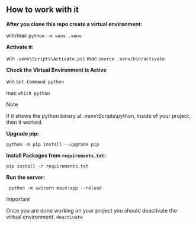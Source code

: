 ## How to work with it

**After you clone this repo create a virtual environment:**

win/mac
`python -m venv .venv`

**Activate it:**

win
`.venv\Scripts\Activate.ps1`
mac
`source .venv/bin/activate`

**Check the Virtual Environment is Active**

win
`Get-Command python`

mac
`which python`

> [!NOTE]
> If it shows the python binary at .venv\Scripts\python, inside of your project, then it worked.

**Upgrade pip:**

`python -m pip install --upgrade pip`

**Install Packages from `requirements.txt`:**

`pip install -r requirements.txt`

**Run the server:**

` python -m uvicorn main:app --reload`

> [!IMPORTANT]
> Once you are done working on your project you should deactivate the virtual environment.
> `deactivate`
